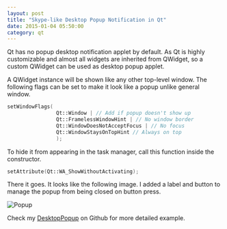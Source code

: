 ```yaml
---
layout: post
title: "Skype-like Desktop Popup Notification in Qt"
date: 2015-01-04 05:50:00
category: qt
---
```

Qt has no popup desktop notification applet by default. As Qt is highly customizable and almost all widgets are inherited from QWidget, so a custom QWidget can be used as desktop popup applet.

A QWidget instance will be shown like any other top-level window. The following flags can be set to make it look like a popup unlike general window.

```cpp
setWindowFlags(
                Qt::Window | // Add if popup doesn't show up
                Qt::FramelessWindowHint | // No window border
                Qt::WindowDoesNotAcceptFocus | // No focus
                Qt::WindowStaysOnTopHint // Always on top
                );
```

To hide it from appearing in the task manager, call this function inside the
constructor.

```cpp
setAttribute(Qt::WA_ShowWithoutActivating);
```

There it goes. It looks like the following image. I added a label and button
to manage the popup from being closed on button press.

![Popup](http://i.imgur.com/Ie7tE3S.png)

Check my [DesktopPopup](https://github.com/minhazul-haque/DesktopPopup) on Github for more detailed example.
